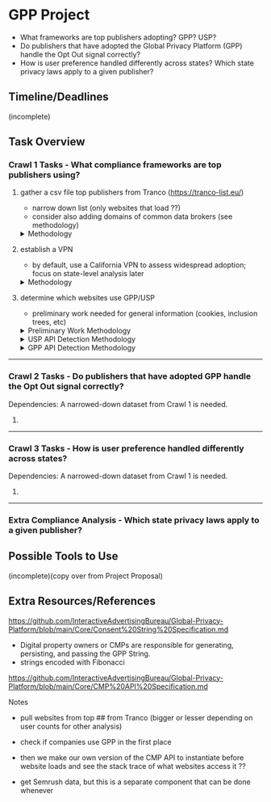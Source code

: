 # GPP Project
- What frameworks are top publishers adopting? GPP? USP?
- Do publishers that have adopted the Global Privacy Platform (GPP) handle the Opt Out signal correctly?
- How is user preference handled differently across states? Which state privacy laws apply to a given publisher? 

## Timeline/Deadlines 
(incomplete)

## Task Overview

### Crawl 1 Tasks - What compliance frameworks are top publishers using?
  1. gather a csv file top publishers from Tranco (https://tranco-list.eu/)
     - narrow down list (only websites that load ??)
     - consider also adding domains of common data brokers (see methodology)

      <details>
        <summary>Methodology</summary><br>

        Johnny Still Can’t Opt-out: Assessing the IAB CCPA Compliance Framework
        
        > To gather data for this study, we chose to crawl the top 10 K domains from the Tranco list [36].7 We focus on the top 10 K domains
        > because Van Nortwick and Wilson [60] found that the CCPA and CPRA were unlikely to apply to websites that fell below this
        > level of popularity since they did not receive enough unique visitors from California to meet the laws’ eligibility criteria (see § 2.3). 

        > That said, the CCPA and CPRA may not apply to all domains in this list—e.g., domains owned by non-pro￿t organizations—and thus we
        > refrain from asserting whether speci￿c websites are in compliance with the CCPA or CPRA (see § 3.5). Rather, the goal of our study 
        > is to assess the overall adoption of the CCPA Framework and ￿ows of consent information, a goal for which it is su￿cient for us to cover
        > popular websites.

        Setting the Bar Low: Are Websites Complying With the Minimum Requirements of the CCPA?
     
        > To build our corpus, we joined the top 1 million domains from the research-oriented Tranco6 domain popularity ranking [60]...
        >
        > ... with 2,902 domains that were identified as third-party trackers and/or advertisers by Bashir et al. [15].7
        >
        > To further narrow this list, we performed an initial crawl in which we attempted to resolve each domain to a website, scrape its homepage,
        >  extract the page’s text, and then analyze the text with the Python langdetect library. Our crawler failed to retrieve a non-empty webpage
        >  from 267,718 (27%) of the domains in our initial list due to a variety of errors, including DNS resolution failure, connection failures,
        > TLS errors, and HTTP 4XX and 5XX responses...
        > 
        >  Our final corpus of 497,870 domains includes those that successfully returned an HTML webpage containing English text.

      </details>

  2. establish a VPN
     - by default, use a California VPN to assess widespread adoption; focus on state-level analysis later
    
      <details>
        <summary>Methodology</summary><br>

        Setting the Bar Low: Are Websites Complying With the Minimum Requirements of the CCPA?
     
        > All crawls were conducted using virtual machines from Amazon Web Services with IP addresses in California.
        
        > We assessed the impact of anti-crawler countermeasures on our crawler by manually revisiting 200 randomly selected websites, weighted
        >  by Tranco rank, from Crawl 3 and Crawl 4, using the same IP addresses as the crawler used.

      </details>

  3. determine which websites use GPP/USP
     - preliminary work needed for general information (cookies, inclusion trees, etc)
    
      <details>
        <summary>Preliminary Work Methodology</summary><br>

        Johnny Still Can’t Opt-out: Assessing the IAB CCPA Compliance Framework

        > We used custom scripts, written in Python and JavaScript, to drive and instrument an instance of Chrome8 using the Chrome DevTools Protocol
        >  [13]. We left Chrome at its default settings, except during crawls where we varied HTTP headers, as described below.

        > During each crawl of the Tranco top 10 K, our crawler visited each domain one-by-one. For each domain, we programmed the crawler to
        > load the domain’s homepage,9 scroll to the bottom of the page, then sleep for 25 seconds. Further, we programmed our crawler to select
        > nine internal hyperlinks at random from the home-page and crawl them using the same load, scroll, and sleep approach.

        *manual verification and accounting for error*
        > We assessed the impact of anti-crawler countermeasures on our crawler by manually revisiting 200 randomly selected websites, weighted
        > by Tranco rank... using the same IP addresses as the crawler used. We received CAPTCHA challenges on two of the websites that prevented
        >  them from loading normally. Thus, we estimate that around 1% of websites in our sample were impacted by anti-crawler countermeasures.

        *inclusion trees*
        > Our crawler recorded detailed information during each visit to a webpage, including all HTTP request and response headers and all cookies
        > that were set. Furthermore, our crawler recorded the resource inclusion tree for each webpage [3, 6]... We decompose the inclusion tree
        >  for each webpage into inclusion chains, where each chain corresponds to a unique path from root to leaf in the given tree [5].
        > 
        > Furthermore... we isolated A&A chains that correspond to the serving of an ad or a tracker. We label a given inclusion chain as an A&A
        >  chain if (1) there was at least one HTTP request in the chain that matched a rule in the EasyList or EasyPrivacy block lists,10 or (2)
        > the chain terminated in the loading of a 1⇥1 tracking pixel [21]. We use these A&A chains in § 4 to analyze the sources and destinations
        > of HTTP requests that included the USP String, i.e., to understand how this consent signal is being passed from one party to another.

      </details>

      <details>
        <summary>USP API Detection Methodology</summary><br>

        Johnny Still Can’t Opt-out: Assessing the IAB CCPA Compliance Framework

        *CCPA framework and recommendations*
        > Specifcally, the CCPA Framework requires that a JavaScript method called `__uspapi()` be instantiated in the first-party context. This
        > method must support a `getUSPData` command that returns a `uspData` object containing the USP String [31]. This method can be called directly
        > by third parties present in the first-party context, or indirectly using the JavaScript `postMessage` DOM API to communicate with a special
        > `__uspapiLocator` iframe. The CCPA Framework recommends that the USP String be stored in a first-party cookie named `usprivacy` and that it be
        > shared using a URL parameter with the name `us_privacy`.

        *detecting USP API*
        > To understand which publishers support this API and what default value the USP String had been set to, we programmed our crawler to inject
        >  a content script into the first- party execution context of each crawled webpage 25 seconds after loading the page. Our script first
        > attempted to detect the presence of the `__uspapi()` method. If it was present, then our script called the method and recorded the resulting
        >  **USP String**.

        *manual verification and accounting for error*
        > To assess false positives we randomly selected 50 websites, weighted by Tranco rank... where our crawler detected the USP API and revisited
        > them manually in Chrome using an IP address in California. Our crawler successfully detected the USP API on 49 websites, yielding a false
        > positive rate of 2%. Furthermore, the value of the USP String recorded by our crawler matched our manual observation of the value
        > (in the Chrome developer tools) of the USP String in 96% of cases... To assess false negatives we randomly selected 50 websites, weighted
        > by Tranco rank, from Crawl 4 where our crawler did not detect the USP API and did detect at least one embedded resource from an A&A company.
        > We manually revisited these websites and found zero false negatives.

        *extra analysis for cookies (probably irrelevant)*
        > To understand which parties were writing first-party cookies, we instrumented our crawler to record all accesses to the DOM `cookie.set` method... 

      </details>

      <details>
        <summary>GPP API Detection Methodology</summary><br>

      </details>

---

### Crawl 2 Tasks - Do publishers that have adopted GPP handle the Opt Out signal correctly?

Dependencies: A narrowed-down dataset from Crawl 1 is needed.  

  1. 

---

### Crawl 3 Tasks - How is user preference handled differently across states?

Dependencies: A narrowed-down dataset from Crawl 1 is needed.  

  1. 

---

### Extra Compliance Analysis - Which state privacy laws apply to a given publisher? 

## Possible Tools to Use
(incomplete)(copy over from Project Proposal)

## Extra Resources/References 

https://github.com/InteractiveAdvertisingBureau/Global-Privacy-Platform/blob/main/Core/Consent%20String%20Specification.md
- Digital property owners or CMPs are responsible for generating, persisting, and passing the GPP String.
- strings encoded with Fibonacci

https://github.com/InteractiveAdvertisingBureau/Global-Privacy-Platform/blob/main/Core/CMP%20API%20Specification.md

Notes
- pull websites from top ## from Tranco (bigger or lesser depending on user counts for other analysis)
- check if companies use GPP in the first place
- then we make our own version of the CMP API to instantiate before website loads and see the stack trace of what websites access it ??

- get Semrush data, but this is a separate component that can be done whenever 
